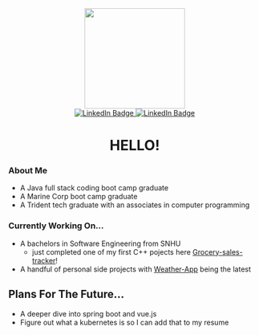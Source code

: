 
<div id="header" align="center">
  <img src="https://media.giphy.com/media/jQzFUZrBsZ6wse4RH1/giphy.gif" width="200" />
  <div id="badges">
    <a href="https://www.linkedin.com/in/christopher-koehl/">
      <img src="https://img.shields.io/badge/LinkedIn-blue?style=for-the-badge&logo=linkedin&logoColor=white" alt="LinkedIn Badge"/>
    </a>
    <a href="https://www.codewars.com/users/ChrisKoehl">
      <img src="https://img.shields.io/badge/CodeWars-red?style=for-the-badge&logo=codewars&logoColor=white" alt="LinkedIn Badge"/>
    </a>
  </div>
</div>

<h1 align="center">HELLO!</h1>

### About Me
- A Java full stack coding boot camp graduate
- A Marine Corp boot camp graduate
- A Trident tech graduate with an associates in computer programming

### Currently Working On...
- A bachelors in Software Engineering from SNHU
  - just completed one of my first C++ pojects here [Grocery-sales-tracker](https://github.com/Koehl01/Grocery-sales-tracker)!
- A handful of personal side projects with [Weather-App](https://github.com/Koehl01/Weather-App) being the latest

## Plans For The Future...
- A deeper dive into spring boot and vue.js
- Figure out what a kubernetes is so I can add that to my resume

